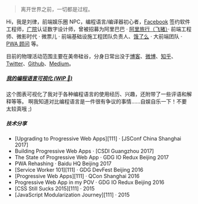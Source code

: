 > 离开世界之前，一切都是过程。

Hi，我是刘律，前端娱乐圈 NPC，编程语言/编译器初心者，[Facebook](https://www.facebook.com/) 签约软件工程师，[广院](https://baike.baidu.com/item/%E4%B8%AD%E5%9B%BD%E4%BC%A0%E5%AA%92%E5%A4%A7%E5%AD%A6)认证数字设计师，曾被招募为阿里巴巴 · [阿里旅行（飞猪）](http://alitrip.com)· 前端工程师、微影时代 · 微票儿 · 前端基础设施工程团队负责人、[饿了么](https://ele.me/) · 大前端团队 · [PWA 顾问](https://medium.com/elemefe/upgrading-ele-me-to-progressive-web-app-2a446832e509) 等。

目前的物理活动范围主要在美帝硅谷，分身日常出没于[博客](https://liulv.work)、[微博](https://weibo.com/v4liulv)、[知乎](https://www.zhihu.com/people/v4liulv/pins/posts)、[Twitter](https://twitter.com/v4liulv/)、[Github](https://github.com/v4liulv)、[Medium](https://medium.com/@v4liulv)。


##### [我的编程语言可视化 (WIP 🚧)](https://liulv.work/2020/05/05/pl-chart/)

这个图表可视化了我对于各种编程语言的使用经历、兴趣，还附带了一些评语和解释等等。 啊我知道对比编程语言是一件很有争议的事情……自娱自乐一下！不要太较真哦 ;)


##### 技术分享

- [Upgrading to Progressive Web Apps][111] · [JSConf China Shanghai 2017]
- Building Progressive Web Apps · [CSDI Guangzhou 2017]
- The State of Progressive Web App · GDG IO Redux Beijing 2017
- PWA Rehashing · Baidu HQ Beijing 2017
- [Service Worker 101][111] · GDG DevFest Beijing 2016
- [Progressive Web Apps][111] · QCon Shanghai 2016
- Progressive Web App in my POV · GDG IO Redux Beijing 2016
- [CSS Still Sucks 2015][111] · 2015
- [JavaScript Modularization Journey][111] · 2015

[1]: //liulv.work/2015/07/09/js-module-7day/

